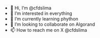 - 👋 Hi, I’m @cfdslima
- 👀 I’m interested in everything
- 🌱 I’m currently learning phython
- 💞️ I’m looking to collaborate on Algorand
- 📫 How to reach me on X @cfdslima

<!---
cfdslima/cfdslima is a ✨ special ✨ repository because its `README.md` (this file) appears on your GitHub profile.
You can click the Preview link to take a look at your changes.
--->
